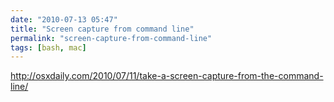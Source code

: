 ```yaml
---
date: "2010-07-13 05:47"
title: "Screen capture from command line"
permalink: "screen-capture-from-command-line"
tags: [bash, mac]
---
```


http://osxdaily.com/2010/07/11/take-a-screen-capture-from-the-command-line/
